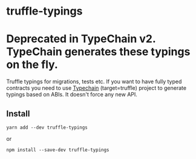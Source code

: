 # truffle-typings

# Deprecated in TypeChain v2. TypeChain generates these typings on the fly.

Truffle typings for migrations, tests etc. If you want to have fully typed contracts you need to use [Typechain](https://github.com/krzkaczor/TypeChain) (target=truffle) project to generate typings based on ABIs. It doesn't force any new API.

## Install

```
yarn add --dev truffle-typings
```

or

```
npm install --save-dev truffle-typings
```
